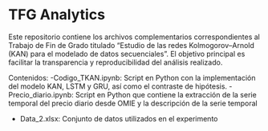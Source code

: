 # TFG Analytics
Este repositorio contiene los archivos complementarios correspondientes al Trabajo de Fin de Grado titulado “Estudio de las redes Kolmogorov–Arnold (KAN) para el modelado de datos secuenciales”. El objetivo principal es facilitar la transparencia y reproducibilidad del análisis realizado.

Contenidos:
-Codigo_TKAN.ipynb: Script en Python con la implementación del modelo KAN, LSTM y GRU, así como el contraste de hipótesis.
-Precio_diario.ipynb: Script en Python que contiene la extracción de la serie temporal del precio diario desde OMIE y la descripción de la serie temporal
- Data_2.xlsx: Conjunto de datos utilizados en el experimento


